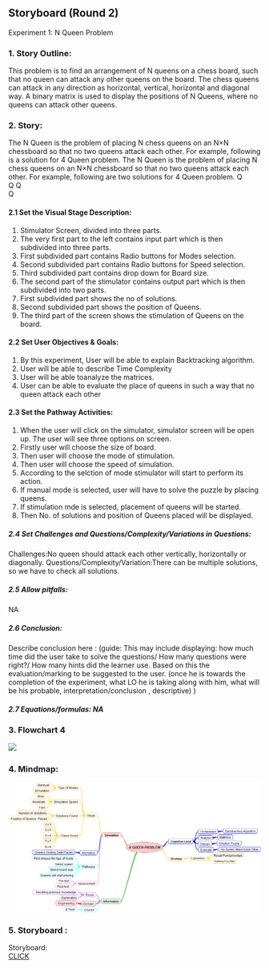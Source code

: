 ## Storyboard (Round 2)

Experiment 1: N Queen Problem
### 1. Story Outline:

This problem is to find an arrangement of N queens on a chess board, such that no queen can attack any other queens on the board.
The chess queens can attack in any direction as horizontal, vertical, horizontal and diagonal way.
A binary matrix is used to display the positions of N Queens, where no queens can attack other queens.

### 2. Story:

The N Queen is the problem of placing N chess queens on an N×N chessboard so that no two queens attack each other. For example, following is a solution for 4 Queen problem.
The N Queen is the problem of placing N chess queens on an N×N chessboard so that no two queens attack each other. For example, following are two solutions for 4 Queen problem.
	Q		
			Q
Q			
		Q	

#### 2.1 Set the Visual Stage Description:
1. Stimulator Screen, divided into three parts.
2. The very first part to the left contains input part which is then subdivided into three parts.
3. First subdivided part contains Radio buttons for Modes selection.
4. Second subdivided part contains Radio buttons for Speed selection.
5. Third subdivided part contains drop down for Board size.
6. The second part of the stimulator contains output part which is then subdivided into two parts.
7. First subdivided part shows the no of solutions.
8. Second subdivided part shows the position of Queens.
9. The third part of the screen shows the stimulation of Queens on the board.

#### 2.2 Set User Objectives & Goals:
1. By this experiment, User will be able to explain Backtracking algorithm.
2. User will be able to describe Time Complexity
3. User will be able toanalyze the matrices.
4. User can be able to evaluate the place of queens in such a way that no queen attack each other


#### 2.3 Set the Pathway Activities:
1. When the user will click on the simulator, simulator screen will be open up. The user will see three options on screen.
2. Firstly user will choose the size of board.
3. Then user will choose the mode of stimulation.
4. Then user will choose the speed of simulation.
5. According to the selction of mode stimulator will start to perform its action.
6. If manual mode is selected, user will have to solve the puzzle by placing queens.
7. If stimulation mde is selected, placement of queens will be started.
8. Then No. of solutions and position of Queens placed will be displayed.


##### 2.4 Set Challenges and Questions/Complexity/Variations in Questions:

Challenges:No queen should attack each other vertically, horizontally or diagonally.
Questions/Complexity/Variation:There can be multiple solutions, so we have to check all solutions.


##### 2.5 Allow pitfalls:
NA

##### 2.6 Conclusion:
Describe conclusion here : (guide: This may include displaying: how much time did the user take to solve the questions/ How many questions were right?/ How many hints did the learner use. Based on this the evaluation/marking to be suggested to the user. (once he is towards the completion of the experiment, what LO he is taking along with him, what will be his probable, interpretation/conclusion , descriptive) )

##### 2.7 Equations/formulas: NA

### 3. Flowchart 4
<img src="flowchart/flowchart.png"><br>

### 4. Mindmap:
<img src="mindmap/Mind Map.png">
 
### 5. Storyboard :
Storyboard: <br>
<a href="Storyboard/carwiper.gif">CLICK</a>
